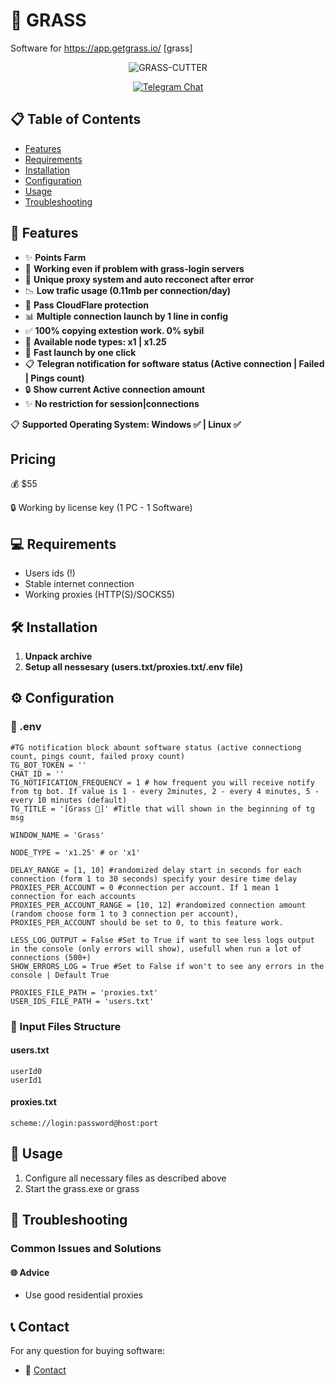 # 🌅 GRASS
Software for https://app.getgrass.io/ [grass]

<div align="center">
  <img src="https://i.ibb.co/GfCgJb6y/GRASS-CUTTER.jpg" alt="GRASS-CUTTER">
  <p align="center">
    <a href="https://t.me/qtttttttttttttt">
      <img src="https://img.shields.io/badge/Telegram-Chat-blue?style=for-the-badge&logo=telegram" alt="Telegram Chat">
    </a>
  </p>
</div>

## 📋 Table of Contents
- [Features](#-features)
- [Requirements](#-requirements)
- [Installation](#-installation)
- [Configuration](#%EF%B8%8F-configuration)
- [Usage](#-usage)
- [Troubleshooting](#-troubleshooting)

## 🚀 Features

- ✨ **Points Farm**
- 🤖 **Working even if problem with grass-login servers**
- 🔄 **Unique proxy system and auto recconect after error**
- 📉 **Low trafic usage (0.11mb per connection/day)**
- 🧩 **Pass CloudFlare protection**
- 📊 **Multiple connection launch by 1 line in config**
- ✅ **100% copying extestion work. 0% sybil**
- 🌾 **Available node types: x1 | x1.25**
- 🧩 **Fast launch by one click**
- 📋 **Telegran notification for software status (Active connection | Failed | Pings count)**
- 🔒 **Show current Active connection amount**
- ✨ **No restriction for session|connections**

📋 **Supported Operating System: Windows ✅ | Linux ✅**

## Pricing
💰 $55

🔒 Working by license key (1 PC - 1 Software)

## 💻 Requirements

- Users ids (!)
- Stable internet connection
- Working proxies (HTTP(S)/SOCKS5)

## 🛠️ Installation

1. **Unpack archive**
2. **Setup all nessesary (users.txt/proxies.txt/.env file)**

## ⚙️ Configuration

### 📁 .env

```.env
#TG notification block abount software status (active connectiong count, pings count, failed proxy count) 
TG_BOT_TOKEN = ''
CHAT_ID = ''
TG_NOTIFICATION_FREQUENCY = 1 # how frequent you will receive notify from tg bot. If value is 1 - every 2minutes, 2 - every 4 minutes, 5 - every 10 minutes (default)
TG_TITLE = '[Grass 🌿]' #Title that will shown in the beginning of tg msg

WINDOW_NAME = 'Grass'

NODE_TYPE = 'x1.25' # or 'x1'

DELAY_RANGE = [1, 10] #randomized delay start in seconds for each connection (form 1 to 30 seconds) specify your desire time delay
PROXIES_PER_ACCOUNT = 0 #connection per account. If 1 mean 1 connection for each accounts
PROXIES_PER_ACCOUNT_RANGE = [10, 12] #randomized connection amount (random choose form 1 to 3 connection per account), PROXIES_PER_ACCOUNT should be set to 0, to this feature work. 

LESS_LOG_OUTPUT = False #Set to True if want to see less logs output in the console (only errors will show), usefull when run a lot of connections (500+)
SHOW_ERRORS_LOG = True #Set to False if won't to see any errors in the console | Default True

PROXIES_FILE_PATH = 'proxies.txt'
USER_IDS_FILE_PATH = 'users.txt'
```

### 📁 Input Files Structure

#### users.txt
```
userId0
userId1
```

#### proxies.txt
```
scheme://login:password@host:port
```

## 🚀 Usage

1. Configure all necessary files as described above
2. Start the grass.exe or grass

## 🔧 Troubleshooting

### Common Issues and Solutions

#### 🌐 Advice
- Use good residential proxies

## 📞 Contact

For any question for buying software:
- 💬 [Contact](https://t.me/qtttttttttttttt)
